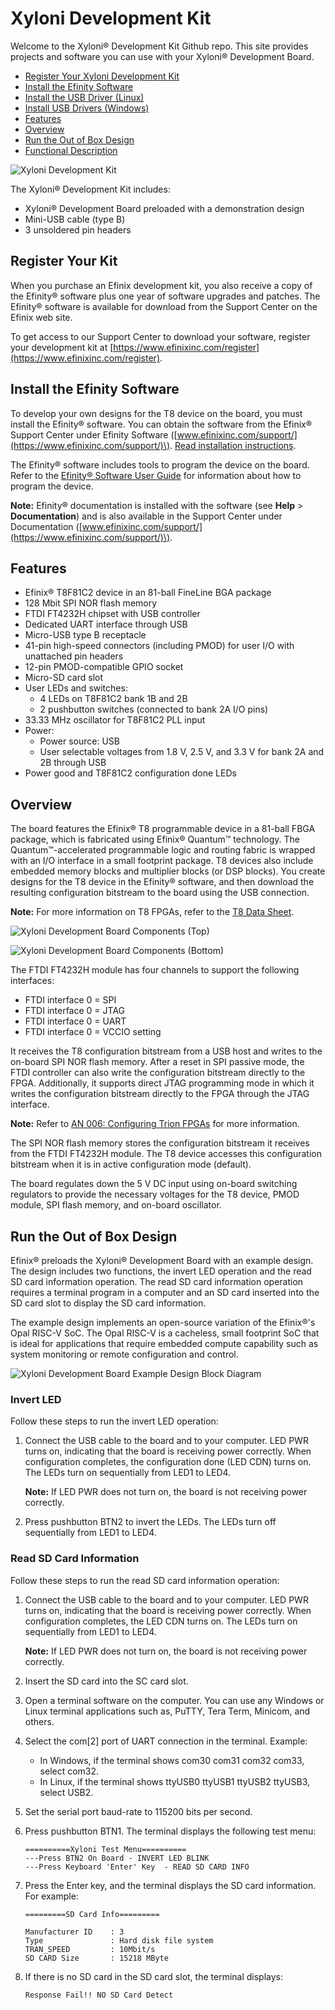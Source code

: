 # Xyloni Development Kit

Welcome to the Xyloni® Development Kit Github repo. This site provides projects and software you can use with your Xyloni® Development Board.

-   [Register Your Xyloni Development Kit](#register-your-kit)
-   [Install the Efinity Software](#install-the-efinity-software)
-   [Install the USB Driver \(Linux\)](docs/task-install-usb-drivers-linux.md)
-   [Install USB Drivers \(Windows\)](docs/xyloni-github-drivers.md)
-   [Features](#features)
-   [Overview](#overview)
-   [Run the Out of Box Design](#run-the-out-of-box-design)
-   [Functional Description](docs/xyloni-github-headers.md)

![](docs/xyoni-kit.png "Xyloni Development Kit")

The Xyloni® Development Kit includes:

-   Xyloni® Development Board preloaded with a demonstration design
-   Mini-USB cable \(type B\)
-   3 unsoldered pin headers

## Register Your Kit

When you purchase an Efinix development kit, you also receive a copy of the Efinity® software plus one year of software upgrades and patches. The Efinity® software is available for download from the Support Center on the Efinix web site.

To get access to our Support Center to download your software, register your development kit at [https://www.efinixinc.com/register](https://www.efinixinc.com/register).

## Install the Efinity Software

To develop your own designs for the T8 device on the board, you must install the Efinity® software. You can obtain the software from the Efinix® Support Center under Efinity Software \([www.efinixinc.com/support/](https://www.efinixinc.com/support/)\). [Read installation instructions](https://www.efinixinc.com/support/docsdl.php?s=ef&pn=UG-EFN-INSTALL).

The Efinity® software includes tools to program the device on the board. Refer to the [Efinity® Software User Guide](https://www.efinixinc.com/support/docsdl.php?s=ef&pn=UG-EFN-SOFTWARE) for information about how to program the device.

**Note:** Efinity® documentation is installed with the software \(see **Help** \> **Documentation**\) and is also available in the Support Center under Documentation \([www.efinixinc.com/support/](https://www.efinixinc.com/support/)\).

## Features

-   Efinix® T8F81C2 device in an 81-ball FineLine BGA package
-   128 Mbit SPI NOR flash memory
-   FTDI FT4232H chipset with USB controller
-   Dedicated UART interface through USB
-   Micro-USB type B receptacle
-   41-pin high-speed connectors \(including PMOD\) for user I/O with unattached pin headers
-   12-pin PMOD-compatible GPIO socket
-   Micro-SD card slot
-   User LEDs and switches:
    -   4 LEDs on T8F81C2 bank 1B and 2B
    -   2 pushbutton switches \(connected to bank 2A I/O pins\)
-   33.33 MHz oscillator for T8F81C2 PLL input
-   Power:
    -   Power source: USB
    -   User selectable voltages from 1.8 V, 2.5 V, and 3.3 V for bank 2A and 2B through USB
-   Power good and T8F81C2 configuration done LEDs

## Overview

The board features the Efinix® T8 programmable device in a 81-ball FBGA package, which is fabricated using Efinix® Quantum™ technology. The Quantum™-accelerated programmable logic and routing fabric is wrapped with an I/O interface in a small footprint package. T8 devices also include embedded memory blocks and multiplier blocks \(or DSP blocks\). You create designs for the T8 device in the Efinity® software, and then download the resulting configuration bitstream to the board using the USB connection.

**Note:** For more information on T8 FPGAs, refer to the [T8 Data Sheet](https://www.efinixinc.com/support/docsdl.php?s=ef&pn=DST8).

![](docs/xyloni-dvb-callouts.png "Xyloni Development Board Components (Top)")

![](docs/xyloni-dvb-callouts-bottom.png "Xyloni Development Board Components (Bottom)")

The FTDI FT4232H module has four channels to support the following interfaces:

-   FTDI interface 0 = SPI
-   FTDI interface 0 = JTAG
-   FTDI interface 0 = UART
-   FTDI interface 0 = VCCIO setting

It receives the T8 configuration bitstream from a USB host and writes to the on-board SPI NOR flash memory. After a reset in SPI passive mode, the FTDI controller can also write the configuration bitstream directly to the FPGA. Additionally, it supports direct JTAG programming mode in which it writes the configuration bitstream directly to the FPGA through the JTAG interface.

**Note:** Refer to [AN 006: Configuring Trion FPGAs](https://www.efinixinc.com/support/docsdl.php?s=ef&pn=AN006) for more information.

The SPI NOR flash memory stores the configuration bitstream it receives from the FTDI FT4232H module. The T8 device accesses this configuration bitstream when it is in active configuration mode \(default\).

The board regulates down the 5 V DC input using on-board switching regulators to provide the necessary voltages for the T8 device, PMOD module, SPI flash memory, and on-board oscillator.

## Run the Out of Box Design

Efinix® preloads the Xyloni® Development Board with an example design. The design includes two functions, the invert LED operation and the read SD card information operation. The read SD card information operation requires a terminal program in a computer and an SD card inserted into the SD card slot to display the SD card information.

The example design implements an open-source variation of the Efinix®'s Opal RISC-V SoC. The Opal RISC-V is a cacheless, small footprint SoC that is ideal for applications that require embedded compute capability such as system monitoring or remote configuration and control.

![](docs/xyloni-ed-bd.svg "Xyloni Development Board Example Design Block Diagram")

### Invert LED

Follow these steps to run the invert LED operation:

1.  Connect the USB cable to the board and to your computer. LED PWR turns on, indicating that the board is receiving power correctly. When configuration completes, the configuration done \(LED CDN\) turns on. The LEDs turn on sequentially from LED1 to LED4.

    **Note:** If LED PWR does not turn on, the board is not receiving power correctly.

2.  Press pushbutton BTN2 to invert the LEDs. The LEDs turn off sequentially from LED1 to LED4.

### Read SD Card Information

Follow these steps to run the read SD card information operation:

1.  Connect the USB cable to the board and to your computer. LED PWR turns on, indicating that the board is receiving power correctly. When configuration completes, the LED CDN turns on. The LEDs turn on sequentially from LED1 to LED4.

    **Note:** If LED PWR does not turn on, the board is not receiving power correctly.

2.  Insert the SD card into the SC card slot.
3.  Open a terminal software on the computer. You can use any Windows or Linux terminal applications such as, PuTTY, Tera Term, Minicom, and others.
4.  Select the com\[2\] port of UART connection in the terminal. Example:
    -   In Windows, if the terminal shows com30 com31 com32 com33, select com32.
    -   In Linux, if the terminal shows ttyUSB0 ttyUSB1 ttyUSB2 ttyUSB3, select USB2.
5.  Set the serial port baud-rate to 115200 bits per second.
6.  Press pushbutton BTN1. The terminal displays the following test menu:

    ```
    ==========Xyloni Test Menu==========
    ---Press BTN2 On Board - INVERT LED BLINK
    ---Press Keyboard 'Enter' Key  - READ SD CARD INFO
    ```

7.  Press the Enter key, and the terminal displays the SD card information. For example:

    ```
    =========SD Card Info=========
    
    Manufacturer ID    : 3
    Type               : Hard disk file system
    TRAN_SPEED         : 10Mbit/s
    SD CARD Size       : 15218 MByte
    ```

8.  If there is no SD card in the SD card slot, the terminal displays:

    ```
    Response Fail!! NO SD Card Detect
    ```
